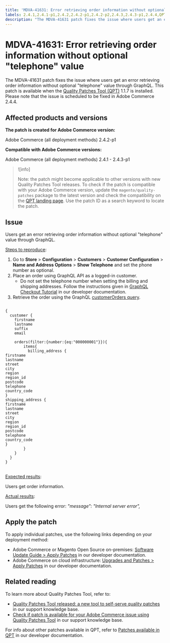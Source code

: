 ```yaml
---
title: 'MDVA-41631: Error retrieving order information without optional "telephone" value'
labels: 2.4.1,2.4.1-p1,2.4.2,2.4.2-p1,2.4.2-p2,2.4.3,2.4.3-p1,2.4.4,QPT 1.1.7,QPT patches,Magento Commerce,Magento Commerce Cloud,Quality Patches Tool,GraphQL,error,order,Adobe Commerce,cloud infrastructure,on-premises
description: "The MDVA-41631 patch fixes the issue where users get an error retrieving order information without optional \"telephone\" value through GraphQL. This patch is available when the [Quality Patches Tool (QPT)](https://support.magento.com/hc/en-us/articles/360047139492) 1.1.7 is installed. Please note that the issue is scheduled to be fixed in Adobe Commerce 2.4.4."
---
```


# MDVA-41631: Error retrieving order information without optional "telephone" value

The MDVA-41631 patch fixes the issue where users get an error retrieving order information without optional "telephone" value through GraphQL. This patch is available when the [Quality Patches Tool (QPT)](https://support.magento.com/hc/en-us/articles/360047139492) 1.1.7 is installed. Please note that the issue is scheduled to be fixed in Adobe Commerce 2.4.4.

## Affected products and versions

**The patch is created for Adobe Commerce version:**

Adobe Commerce (all deployment methods) 2.4.2-p1

**Compatible with Adobe Commerce versions:**

Adobe Commerce (all deployment methods) 2.4.1 - 2.4.3-p1

>![info]
>
>Note: the patch might become applicable to other versions with new Quality Patches Tool releases. To check if the patch is compatible with your Adobe Commerce version, update the `magento/quality-patches` package to the latest version and check the compatibility on the [QPT landing page](https://devdocs.magento.com/quality-patches/tool.html#patch-grid). Use the patch ID as a search keyword to locate the patch.

## Issue

Users get an error retrieving order information without optional "telephone" value through GraphQL.

<ins>Steps to reproduce</ins>:

1. Go to **Store** > **Configuration** > **Customers** > **Customer Configuration** > **Name and Address Options** > **Show Telephone** and set the phone number as optional.
1. Place an order using GraphQL API as a logged-in customer.
    * Do not set the telephone number when setting the billing and shipping addresses. Follow the instructions given in [GraphQL Checkout Tutorial](https://devdocs.magento.com/guides/v2.4/graphql/tutorials/checkout/checkout-customer.html) in our developer documentation.
1. Retrieve the order using the GraphQL [customerOrders query](https://devdocs.magento.com/guides/v2.4/graphql/queries/customer-orders.html).

<pre>
<code class="language-graphql">
{
  customer {
    firstname
    lastname
    suffix
    email

    orders(filter:{number:{eq:"000000001"}}){
        items{
          billing_address {
firstname
lastname
street
city
region
region_id
postcode
telephone
country_code
}
shipping_address {
firstname
lastname
street
city
region
region_id
postcode
telephone
country_code
}
        }
    }
  }
}
</code>
</pre>

<ins>Expected results</ins>:

Users get order information.

<ins>Actual results</ins>:

Users get the following error: *"message": "Internal server error",*

## Apply the patch

To apply individual patches, use the following links depending on your deployment method:

* Adobe Commerce or Magento Open Source on-premises: [Software Update Guide > Apply Patches](https://devdocs.magento.com/guides/v2.4/comp-mgr/patching/mqp.html) in our developer documentation.
* Adobe Commerce on cloud infrastructure: [Upgrades and Patches > Apply Patches](https://devdocs.magento.com/cloud/project/project-patch.html) in our developer documentation.

## Related reading

To learn more about Quality Patches Tool, refer to:

* [Quality Patches Tool released: a new tool to self-serve quality patches](https://support.magento.com/hc/en-us/articles/360047139492) in our support knowledge base.
* [Check if patch is available for your Adobe Commerce issue using Quality Patches Tool](https://support.magento.com/hc/en-us/articles/360047125252) in our support knowledge base.

For info about other patches available in QPT, refer to [Patches available in QPT](https://devdocs.magento.com/quality-patches/tool.html#patch-grid) in our developer documentation.